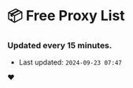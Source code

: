# :package: Free Proxy List
### Updated every 15 minutes.

- Last updated: `2024-09-23 07:47`

:heart:
